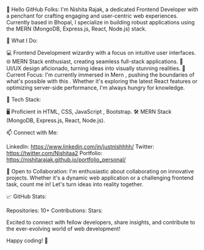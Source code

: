 👋 Hello GitHub Folks:
I'm Nishita Rajak, a dedicated Frontend Developer with a penchant for crafting engaging and user-centric web experiences. Currently based in Bhopal, I specialize in building robust applications using the MERN (MongoDB, Express.js, React, Node.js) stack.

🚀 What I Do:

💻 Frontend Development wizardry with a focus on intuitive user interfaces.
🌐 MERN Stack enthusiast, creating seamless full-stack applications.
🎨 UI/UX design aficionado, turning ideas into visually stunning realities.
🌱 Current Focus:
I'm currently immersed in Mern , pushing the boundaries of what's possible with this . Whether it's exploring the latest React features or optimizing server-side performance, I'm always hungry for knowledge.

🔧 Tech Stack:

🖥️ Proficient in HTML, CSS, JavaScript , Bootstrap.
🛠️ MERN Stack (MongoDB, Express.js, React, Node.js).

📫 Connect with Me:

LinkedIn: https://www.linkedin.com/in/justnishhhh/
Twitter: https://twitter.com/Nishitaa2
Portfolio: https://nishitarajak.github.io/portfolio_personal/

👯 Open to Collaboration:
I'm enthusiastic about collaborating on innovative projects. Whether it's a dynamic web application or a challenging frontend task, count me in! Let's turn ideas into reality together.

📈 GitHub Stats:

Repositories: 10+
Contributions: 
Stars: 

Excited to connect with fellow developers, share insights, and contribute to the ever-evolving world of web development!

Happy coding! 🚀


